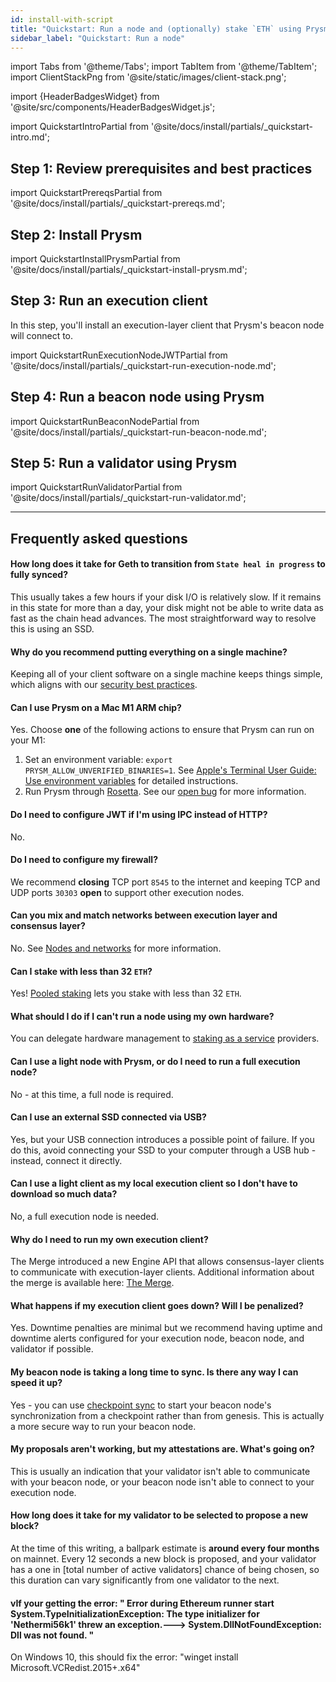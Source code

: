 ```yaml
---
id: install-with-script
title: "Quickstart: Run a node and (optionally) stake `ETH` using Prysm"
sidebar_label: "Quickstart: Run a node"
---
```


import Tabs from '@theme/Tabs';
import TabItem from '@theme/TabItem';
import ClientStackPng from '@site/static/images/client-stack.png';

import {HeaderBadgesWidget} from '@site/src/components/HeaderBadgesWidget.js';

<HeaderBadgesWidget />

<div className='quickstart'>

import QuickstartIntroPartial from '@site/docs/install/partials/_quickstart-intro.md';

<QuickstartIntroPartial />

## Step 1: Review prerequisites and best practices

import QuickstartPrereqsPartial from '@site/docs/install/partials/_quickstart-prereqs.md';

<QuickstartPrereqsPartial />

## Step 2: Install Prysm

<div className='hide-tabs'>

import QuickstartInstallPrysmPartial from '@site/docs/install/partials/_quickstart-install-prysm.md';

<QuickstartInstallPrysmPartial />

## Step 3: Run an execution client

In this step, you'll install an execution-layer client that Prysm's beacon node will connect to.

import QuickstartRunExecutionNodeJWTPartial from '@site/docs/install/partials/_quickstart-run-execution-node.md';

<QuickstartRunExecutionNodeJWTPartial />

## Step 4: Run a beacon node using Prysm

import QuickstartRunBeaconNodePartial from '@site/docs/install/partials/_quickstart-run-beacon-node.md';

<QuickstartRunBeaconNodePartial />


## Step 5: Run a validator using Prysm


import QuickstartRunValidatorPartial from '@site/docs/install/partials/_quickstart-run-validator.md';

<QuickstartRunValidatorPartial />

</div>

</div>

-------

## Frequently asked questions

#### How long does it take for Geth to transition from `State heal in progress` to fully synced?
This usually takes a few hours if your disk I/O is relatively slow. If it remains in this state for more than a day, your disk might not be able to write data as fast as the chain head advances. The most straightforward way to resolve this is using an SSD.

#### Why do you recommend putting everything on a single machine?
Keeping all of your client software on a single machine keeps things simple, which aligns with our [security best practices](/security-best-practices.md).

#### Can I use Prysm on a Mac M1 ARM chip?
Yes. Choose **one** of the following actions to ensure that Prysm can run on your M1:
 1. Set an environment variable: `export PRYSM_ALLOW_UNVERIFIED_BINARIES=1`. See [Apple's Terminal User Guide: Use environment variables](https://support.apple.com/guide/terminal/use-environment-variables-apd382cc5fa-4f58-4449-b20a-41c53c006f8f/mac) for detailed instructions.
 2. Run Prysm through <a href='https://support.apple.com/en-us/HT211861'>Rosetta</a>. See our <a href='https://github.com/prysmaticlabs/prysm/issues/9385'>open bug</a> for more information.

#### Do I need to configure JWT if I'm using IPC instead of HTTP?
No.

#### Do I need to configure my firewall?
We recommend **closing** TCP port `8545` to the internet and keeping TCP and UDP ports `30303` **open** to support other execution nodes.

#### Can you mix and match networks between execution layer and consensus layer?
No. See [Nodes and networks](/concepts/nodes-networks.md) for more information.

#### Can I stake with less than 32 `ETH`?
Yes! <a href='https://ethereum.org/en/staking/pools/'>Pooled staking</a> lets you stake with less than 32 `ETH`. 


#### What should I do if I can't run a node using my own hardware?
You can delegate hardware management to <a href='https://ethereum.org/en/staking/saas/'>staking as a service</a> providers.

<!-- **I'm new to Ethereum, and I'm a visual learner. Can you show me how these things work? How much disk space does each node type require?** <br />
The Beginner's Introduction to Prysm uses diagrams to help you visualize Ethereum's architecture, and Prysm's too. (TODO) -->

#### Can I use a light node with Prysm, or do I need to run a full execution node?
No - at this time, a full node is required.

<!-- **I don't have a 2TB SSD, but I have multiple smaller SSDs. Will this work?** <br />
Yes. You can tell your execution client to overflow into a specific drive by (TODO). You can tell your beacon node client to overflow into a specific drive by (TODO). You can tell your validator client to overflow into a specific drive by (TODO). -->

#### Can I use an external SSD connected via USB?
Yes, but your USB connection introduces a possible point of failure. If you do this, avoid connecting your SSD to your computer through a USB hub - instead, connect it directly.

#### Can I use a light client as my local execution client so I don't have to download so much data?
No, a full execution node is needed.

#### Why do I need to run my own execution client?
The Merge introduced a new Engine API that allows consensus-layer clients to communicate with execution-layer clients. Additional information about the merge is available here: <a href='https://ethereum.org/en/roadmap/merge/'>The Merge</a>.
<!--TODO: develop our own knowledge base with conceptual content -->

#### What happens if my execution client goes down? Will I be penalized?
Yes. Downtime penalties are minimal but we recommend having uptime and downtime alerts configured for your execution node, beacon node, and validator if possible.

#### My beacon node is taking a long time to sync. Is there any way I can speed it up?
Yes - you can use [checkpoint sync](/prysm-usage/checkpoint-sync) to start your beacon node's synchronization from a checkpoint rather than from genesis. This is actually a more secure way to run your beacon node.
<!--TODO: explain why -->


#### My proposals aren't working, but my attestations are. What's going on?
This is usually an indication that your validator isn't able to communicate with your beacon node, or your beacon node isn't able to connect to your execution node.

#### How long does it take for my validator to be selected to propose a new block?
At the time of this writing, a ballpark estimate is **around every four months** on mainnet. Every 12 seconds a new block is proposed, and your validator has a one in [total number of active validators] chance of being chosen, so this duration can vary significantly from one validator to the next.

#### vIf your getting the error: " Error during Ethereum runner start System.TypeInitializationException: The type initializer for 'Nethermi56k1' threw an exception.---> System.DllNotFoundException: Dll was not found. "
On Windows 10, this should fix the error: "winget install Microsoft.VCRedist.2015+.x64"

<!-- **Can I run a full node and validator client on a Raspberry Pi?** <br />
TODO

**What are withdrawal keys and validator keys?** <br />
TODO: explain in context of this guide -->


